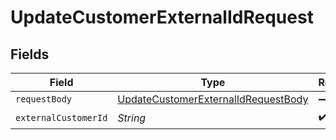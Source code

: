 # UpdateCustomerExternalIdRequest


## Fields

| Field                                                                                                 | Type                                                                                                  | Required                                                                                              | Description                                                                                           |
| ----------------------------------------------------------------------------------------------------- | ----------------------------------------------------------------------------------------------------- | ----------------------------------------------------------------------------------------------------- | ----------------------------------------------------------------------------------------------------- |
| `requestBody`                                                                                         | [UpdateCustomerExternalIdRequestBody](../../models/operations/UpdateCustomerExternalIdRequestBody.md) | :heavy_minus_sign:                                                                                    | N/A                                                                                                   |
| `externalCustomerId`                                                                                  | *String*                                                                                              | :heavy_check_mark:                                                                                    | N/A                                                                                                   |